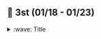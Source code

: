 <!--
https://github.com/ikatyang/emoji-cheat-sheet/blob/master/README.md
-->

## :punch: 3st (01/18 - 01/23)

<details><summary> :wave: Title </summary>
<p>
 
- 문제 링크: 

### :green_book: Title
``` java
 ```



</p>
</details>





